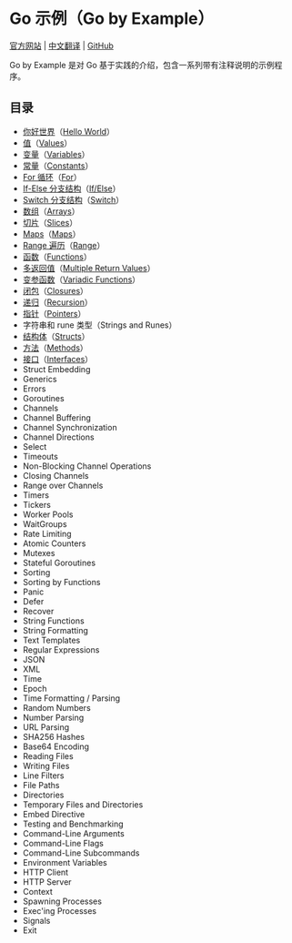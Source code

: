 # Go 示例（Go by Example）<!-- omit in toc -->

[官方网站](https://gobyexample.com) | [中文翻译](https://gobyexample-cn.github.io/) | [GitHub](https://github.com/mmcgrana/gobyexample)

Go by Example 是对 Go 基于实践的介绍，包含一系列带有注释说明的示例程序。

## 目录<!-- omit in toc -->

- [你好世界](./examples/1.Hello-World.md)（[Hello World](https://gobyexample.com/hello-world)）
- [值](./examples/2.Values.md)（[Values](https://gobyexample.com/values)）
- [变量](./examples/3.Variables.md)（[Variables](https://gobyexample.com/variables)）
- [常量](./examples/4.Constants.md)（[Constants](https://gobyexample.com/constants)）
- [For 循环](./examples/5.For.md)（[For](https://gobyexample.com/for)）
- [If-Else 分支结构](./examples/6.If-Else.md)（[If/Else](https://gobyexample.com/if-else)）
- [Switch 分支结构](./examples/7.Switch.md)（[Switch](https://gobyexample.com/switch)）
- [数组](./examples/8.Arrays.md)（[Arrays](https://gobyexample.com/arrays)）
- [切片](./examples/9.Slices.md)（[Slices](https://gobyexample.com/slices)）
- [Maps](./examples/10.Maps.md)（[Maps](https://gobyexample.com/maps)）
- [Range 遍历](./examples/11.Range.md)（[Range](https://gobyexample.com/range)）
- [函数](./examples/12.Functions.md)（[Functions](https://gobyexample.com/functions)）
- [多返回值](./examples/13.Multiple-Return-Values.md)（[Multiple Return Values](https://gobyexample.com/multiple-return-values)）
- [变参函数](./examples//14.Variadic-Functions.md)（[Variadic Functions](https://gobyexample.com/variadic-functions)）
- [闭包](./examples/15.Closures.md)（[Closures](https://gobyexample.com/closures)）
- [递归](./examples/16.Recursion.md)（[Recursion](https://gobyexample.com/recursion)）
- [指针](./examples/17.Pointers.md)（[Pointers](https://gobyexample.com/pointers)）
- 字符串和 rune 类型（Strings and Runes）
- [结构体](./examples/19.Structs.md)（[Structs](https://gobyexample.com/structs)）
- [方法](./examples/20.Methods.md)（[Methods](https://gobyexample.com/methods)）
- [接口](./examples/21.Interfaces.md)（[Interfaces](https://gobyexample.com/interfaces)）
- Struct Embedding
- Generics
- Errors
- Goroutines
- Channels
- Channel Buffering
- Channel Synchronization
- Channel Directions
- Select
- Timeouts
- Non-Blocking Channel Operations
- Closing Channels
- Range over Channels
- Timers
- Tickers
- Worker Pools
- WaitGroups
- Rate Limiting
- Atomic Counters
- Mutexes
- Stateful Goroutines
- Sorting
- Sorting by Functions
- Panic
- Defer
- Recover
- String Functions
- String Formatting
- Text Templates
- Regular Expressions
- JSON
- XML
- Time
- Epoch
- Time Formatting / Parsing
- Random Numbers
- Number Parsing
- URL Parsing
- SHA256 Hashes
- Base64 Encoding
- Reading Files
- Writing Files
- Line Filters
- File Paths
- Directories
- Temporary Files and Directories
- Embed Directive
- Testing and Benchmarking
- Command-Line Arguments
- Command-Line Flags
- Command-Line Subcommands
- Environment Variables
- HTTP Client
- HTTP Server
- Context
- Spawning Processes
- Exec'ing Processes
- Signals
- Exit
